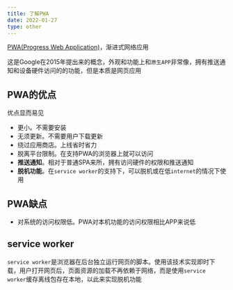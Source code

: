 ```yaml
---
title: 了解PWA
date: 2022-01-27
type: other
---
```


[PWA(Progress Web Application)](https://juejin.cn/post/6844904052166230030#heading-11)，渐进式网络应用

这是Google在2015年提出来的概念，外观和功能上和`原生APP`非常像，拥有推送通知和设备硬件访问的的功能，但是本质是网页应用

## PWA的优点

优点显而易见

* 更小。不需要安装
* 无须更新。不需要用户下载更新
* 绕过应用商店。上线省时省力
* 脱离平台限制。在支持PWA的浏览器上就可以访问
* **推送通知**。相对于普通SPA来所，拥有访问硬件的权限和推送通知
* **脱机功能**。在`service worker`的支持下，可以脱机或在低`internet`的情况下使用

## PWA缺点

* 对系统的访问权限低。PWA对本机功能的访问权限相比APP来说低

## service worker

`service worker`是浏览器在后台独立运行网页的脚本。使用该技术实现即时下载，用户打开网页后，页面资源的加载不再依赖于网络，而是使用`service worker`缓存离线包存在本地，以此来实现脱机功能